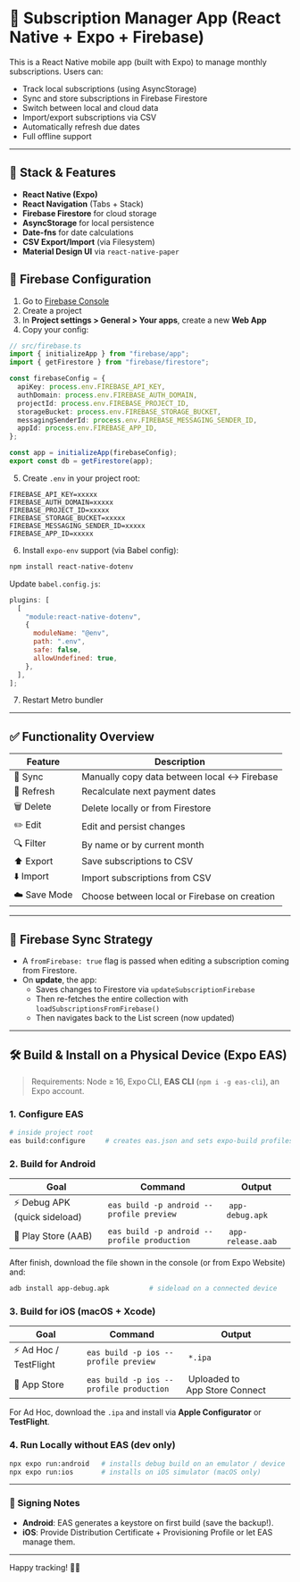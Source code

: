 # 📱 Subscription Manager App (React Native + Expo + Firebase)

This is a React Native mobile app (built with Expo) to manage monthly subscriptions. Users can:

- Track local subscriptions (using AsyncStorage)
- Sync and store subscriptions in Firebase Firestore
- Switch between local and cloud data
- Import/export subscriptions via CSV
- Automatically refresh due dates
- Full offline support

---

## 🚀 Stack & Features

- **React Native (Expo)**
- **React Navigation** (Tabs + Stack)
- **Firebase Firestore** for cloud storage
- **AsyncStorage** for local persistence
- **Date-fns** for date calculations
- **CSV Export/Import** (via Filesystem)
- **Material Design UI** via `react-native-paper`


## 🔐 Firebase Configuration

1. Go to [Firebase Console](https://console.firebase.google.com/)
2. Create a project
3. In **Project settings > General > Your apps**, create a new **Web App**
4. Copy your config:

```ts
// src/firebase.ts
import { initializeApp } from "firebase/app";
import { getFirestore } from "firebase/firestore";

const firebaseConfig = {
  apiKey: process.env.FIREBASE_API_KEY,
  authDomain: process.env.FIREBASE_AUTH_DOMAIN,
  projectId: process.env.FIREBASE_PROJECT_ID,
  storageBucket: process.env.FIREBASE_STORAGE_BUCKET,
  messagingSenderId: process.env.FIREBASE_MESSAGING_SENDER_ID,
  appId: process.env.FIREBASE_APP_ID,
};

const app = initializeApp(firebaseConfig);
export const db = getFirestore(app);
```

5. Create `.env` in your project root:

```
FIREBASE_API_KEY=xxxxx
FIREBASE_AUTH_DOMAIN=xxxxx
FIREBASE_PROJECT_ID=xxxxx
FIREBASE_STORAGE_BUCKET=xxxxx
FIREBASE_MESSAGING_SENDER_ID=xxxxx
FIREBASE_APP_ID=xxxxx
```

6. Install `expo-env` support (via Babel config):

```bash
npm install react-native-dotenv
```

Update `babel.config.js`:

```js
plugins: [
  [
    "module:react-native-dotenv",
    {
      moduleName: "@env",
      path: ".env",
      safe: false,
      allowUndefined: true,
    },
  ],
];
```

7. Restart Metro bundler

---

## ✅ Functionality Overview

| Feature      | Description                                  |
| ------------ | -------------------------------------------- |
| 🔄 Sync      | Manually copy data between local ↔ Firebase  |
| 🔁 Refresh   | Recalculate next payment dates               |
| 🗑️ Delete    | Delete locally or from Firestore             |
| ✏️ Edit      | Edit and persist changes                     |
| 🔍 Filter    | By name or by current month                  |
| ⬆️ Export    | Save subscriptions to CSV                    |
| ⬇️ Import    | Import subscriptions from CSV                |
| ☁️ Save Mode | Choose between local or Firebase on creation |

---

## 🧪 Firebase Sync Strategy

- A `fromFirebase: true` flag is passed when editing a subscription coming from Firestore.
- On **update**, the app:
  - Saves changes to Firestore via `updateSubscriptionFirebase`
  - Then re-fetches the entire collection with `loadSubscriptionsFromFirebase()`
  - Then navigates back to the List screen (now updated)

---

## 🛠 Build & Install on a Physical Device (Expo EAS)

> Requirements: Node ≥ 16, Expo CLI, **EAS CLI** (`npm i -g eas-cli`), an Expo account.

### 1. Configure EAS

```bash
# inside project root
eas build:configure     # creates eas.json and sets expo-build profiles
```

### 2. Build for **Android**

| Goal                          | Command                                     | Output             |
| ----------------------------- | ------------------------------------------- | ------------------ |
| ⚡ Debug APK (quick sideload) | `eas build -p android --profile preview`    |  `app-debug.apk`   |
| 🏪 Play Store (AAB)           | `eas build -p android --profile production` |  `app-release.aab` |

After finish, download the file shown in the console (or from Expo Website) and:

```bash
adb install app-debug.apk          # sideload on a connected device
```

### 3. Build for **iOS** (macOS + Xcode)

| Goal                   | Command                                 | Output                         |
| ---------------------- | --------------------------------------- | ------------------------------ |
| ⚡ Ad Hoc / TestFlight | `eas build -p ios --profile preview`    |  `*.ipa`                       |
| 🏪 App Store           | `eas build -p ios --profile production` |  Uploaded to App Store Connect |

For Ad Hoc, download the `.ipa` and install via **Apple Configurator** or **TestFlight**.

### 4. Run Locally without EAS (dev only)

```bash
npx expo run:android   # installs debug build on an emulator / device
npx expo run:ios       # installs on iOS simulator (macOS only)
```

---

### 🔑 Signing Notes

- **Android**: EAS generates a keystore on first build (save the backup!).
- **iOS**: Provide Distribution Certificate + Provisioning Profile or let EAS manage them.

---

Happy tracking! 📆💸
